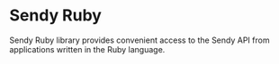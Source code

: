 # Sendy Ruby

Sendy Ruby library provides convenient access to the Sendy API from
applications written in the Ruby language.